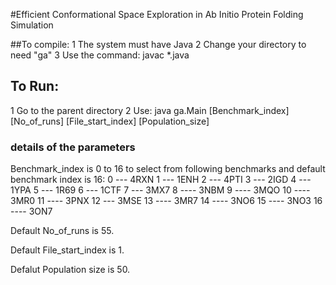#Efficient Conformational Space Exploration in Ab Initio Protein Folding Simulation

##To compile:
1 The system must have Java
2 Change your directory to  need "ga" 
3 Use the command: javac *.java

## To Run:
1 Go to the parent directory
2 Use: java ga.Main [Benchmark_index] [No_of_runs] [File_start_index] [Population_size]

### details of the parameters
Benchmark_index is 0 to 16 to select from following benchmarks and default benchmark index is 16:
0 --- 4RXN
1 --- 1ENH
2 --- 4PTI
3 --- 2IGD
4 --- 1YPA
5 --- 1R69
6 --- 1CTF
7 --- 3MX7
8 ---- 3NBM
9 ---- 3MQO
10 ---- 3MR0
11 ---- 3PNX
12 --- 3MSE
13 ---- 3MR7
14 ---- 3NO6
15 ---- 3NO3
16 ---- 3ON7

Default No_of_runs is 55.

Default File_start_index is 1.

Defalut Population size is 50.
